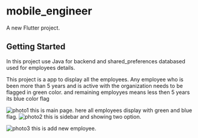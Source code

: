 # mobile_engineer

A new Flutter project.

## Getting Started
In this project use Java for backend and shared_preferences databased used for employees details.

This project is a app to display all the employees. Any employee who is been more than 5 years and is active with the organization needs to be flagged in green color.
and remaining employyes means less then 5 years its blue color flag 


![photo1](https://user-images.githubusercontent.com/98448367/202267104-9bcbc2b2-6b92-4cbb-bbd5-3b6a3aa17650.png)
this is main page. here all employees display with green and blue flag.
![photo2](https://user-images.githubusercontent.com/98448367/202267123-1cfe99dd-053a-4468-b0b8-fd6975d21998.png)
this is sidebar and showing two option.

![photo3](https://user-images.githubusercontent.com/98448367/202267132-2e7b3111-f1aa-4197-b0d3-0aa1a66a6c53.png)
this is add new employee.
